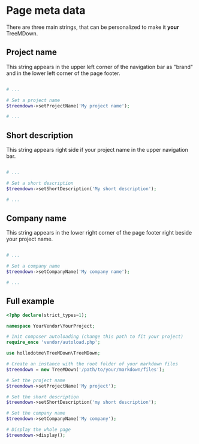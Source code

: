 # Page meta data

There are three main strings, that can be personalized to make it **your** TreeMDown.

## Project name

This string appears in the upper left corner of the navigation bar as "brand" and in the lower left
corner of the page footer.

```php

# ...

# Set a project name
$treemdown->setProjectName('My project name');

# ...

```

## Short description

This string appears right side if your project name in the upper navigation bar.

```php

# ...

# Set a short description
$treemdown->setShortDescription('My short description');

# ...

```

## Company name

This string appears in the lower right corner of the page footer right beside your project name.

```php

# ...

# Set a company name
$treemdown->setCompanyName('My company name');

# ...

```

## Full example

```php
<?php declare(strict_types=1);

namespace YourVendor\YourProject;

# Init composer autoloading (change this path to fit your project)
require_once 'vendor/autoload.php';

use hollodotme\TreeMDown\TreeMDown;

# Create an instance with the root folder of your markdown files
$treemdown = new TreeMDown('/path/to/your/markdown/files');

# Set the project name
$treemdown->setProjectName('My project');

# Set the short description
$treemdown->setShortDescription('my short description');

# Set the company name
$treemdown->setCompanyName('My company');

# Display the whole page
$treemdown->display();
```
